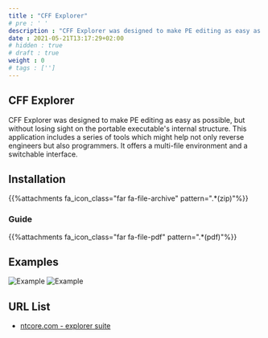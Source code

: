```yaml
---
title : "CFF Explorer"
# pre : ' '
description : "CFF Explorer was designed to make PE editing as easy as possible, but without losing sight on the portable executable's internal structure."
date : 2021-05-21T13:17:29+02:00
# hidden : true
# draft : true
weight : 0
# tags : ['']
---
```


## CFF Explorer

CFF Explorer was designed to make PE editing as easy as possible, but without losing sight on the portable executable's internal structure. This application includes a series of tools which might help not only reverse engineers but also programmers. It offers a multi-file environment and a switchable interface.

## Installation

{{%attachments fa_icon_class="far fa-file-archive" pattern=".*(zip)"%}}

### Guide

{{%attachments fa_icon_class="far fa-file-pdf" pattern=".*(pdf)"%}}

## Examples

![Example](images/cff1.jpg)
![Example](images/cff2.jpg)

## URL List

- [ntcore.com - explorer suite](https://ntcore.com/?page_id=388)
